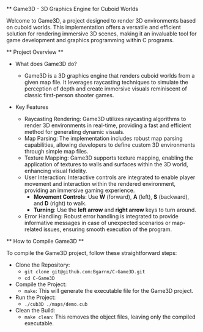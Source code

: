 \** Game3D - 3D Graphics Engine for Cuboid Worlds

Welcome to Game3D, a project designed to render 3D environments based on cuboid worlds. This implementation offers a versatile and efficient solution for rendering immersive 3D scenes, making it an invaluable tool for game development and graphics programming within C programs.

** Project Overview **

- What does Game3D do?
    - Game3D is a 3D graphics engine that renders cuboid worlds from a given map file. It leverages raycasting techniques to simulate the perception of depth and create immersive visuals reminiscent of classic first-person shooter games.

- Key Features
    - Raycasting Rendering: Game3D utilizes raycasting algorithms to render 3D environments in real-time, providing a fast and efficient method for generating dynamic visuals.
    - Map Parsing: The implementation includes robust map parsing capabilities, allowing developers to define custom 3D environments through simple map files.
    - Texture Mapping: Game3D supports texture mapping, enabling the application of textures to walls and surfaces within the 3D world, enhancing visual fidelity.
    - User Interaction: Interactive controls are integrated to enable player movement and interaction within the rendered environment, providing an immersive gaming experience.
        - **Movement Controls**: Use **W** (forward), **A** (left), **S** (backward), and **D** (right) to walk.
        - **Turning**: Use the **left arrow** and **right arrow** keys to turn around.
    - Error Handling: Robust error handling is integrated to provide informative messages in case of unexpected scenarios or map-related issues, ensuring smooth execution of the program.

** How to Compile Game3D **

To compile the Game3D project, follow these straightforward steps:

- Clone the Repository:
    - `git clone git@github.com:Bgarnn/C-Game3D.git`
    - `cd C-Game3D`
- Compile the Project:
    - `make`: This will generate the executable file for the Game3D project.
- Run the Project:
    - `./cub3D ./maps/demo.cub`
- Clean the Build:
    - `make clean`: This removes the object files, leaving only the compiled executable.

